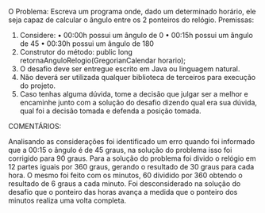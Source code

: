O Problema: Escreva um programa onde, dado um determinado horário, ele seja
capaz de calcular o ângulo entre os 2 ponteiros do relógio.
Premissas:
1. Considere:
• 00:00h possui um ângulo de 0
• 00:15h possui um ângulo de 45
• 00:30h possui um ângulo de 180
2. Construtor do método:
public long retornaAnguloRelogio(GregorianCalendar horario);
3. O desafio deve ser entregue escrito em Java ou linguagem natural.
4. Não deverá ser utilizada qualquer biblioteca de terceiros para execução do projeto.
5. Caso tenhas alguma dúvida, tome a decisão que julgar ser a melhor e encaminhe
junto com a solução do desafio dizendo qual era sua dúvida, qual foi a decisão tomada
e defenda a posição tomada.

COMENTÁRIOS:

Analisando as considerações foi identificado um erro quando foi informado que a 00:15 o ângulo é de 45 graus, na solução do problema isso foi corrigido para 90 graus.
Para a solução do problema foi divido o relógio em 12 partes iguais por 360 graus, gerando o resultado de 30 graus para cada hora. O mesmo foi feito com os minutos, 60 dividido por 360 obtendo o resultado de 6 graus a cada minuto.
Foi desconsiderado na solução do desafio que o ponteiro das horas avança a medida que o ponteiro dos minutos realiza uma volta completa.
